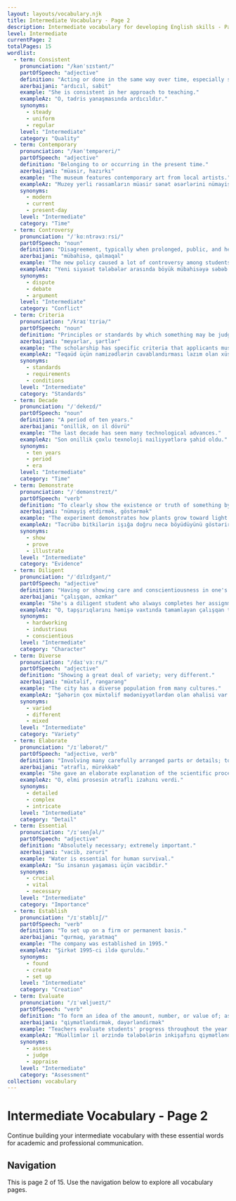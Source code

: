 ```yaml
---
layout: layouts/vocabulary.njk
title: Intermediate Vocabulary - Page 2
description: Intermediate vocabulary for developing English skills - Page 2 of 15
level: Intermediate
currentPage: 2
totalPages: 15
wordlist: 
  - term: Consistent
    pronunciation: "/kənˈsɪstənt/"
    partOfSpeech: "adjective"
    definition: "Acting or done in the same way over time, especially so as to be fair or accurate."
    azerbaijani: "ardıcıl, sabit"
    example: "She is consistent in her approach to teaching."
    exampleAz: "O, tədris yanaşmasında ardıcıldır."
    synonyms: 
      - steady
      - uniform
      - regular
    level: "Intermediate"
    category: "Quality"
  - term: Contemporary
    pronunciation: "/kənˈtempəreri/"
    partOfSpeech: "adjective"
    definition: "Belonging to or occurring in the present time."
    azerbaijani: "müasir, hazırkı"
    example: "The museum features contemporary art from local artists."
    exampleAz: "Muzey yerli rəssamların müasir sənət əsərlərini nümayiş etdirir."
    synonyms: 
      - modern
      - current
      - present-day
    level: "Intermediate"
    category: "Time"
  - term: Controversy
    pronunciation: "/ˈkɑːntrəvɜːrsi/"
    partOfSpeech: "noun"
    definition: "Disagreement, typically when prolonged, public, and heated."
    azerbaijani: "mübahisə, qalmaqal"
    example: "The new policy caused a lot of controversy among students."
    exampleAz: "Yeni siyasət tələbələr arasında böyük mübahisəyə səbəb oldu."
    synonyms: 
      - dispute
      - debate
      - argument
    level: "Intermediate"
    category: "Conflict"
  - term: Criteria
    pronunciation: "/kraɪˈtɪriə/"
    partOfSpeech: "noun"
    definition: "Principles or standards by which something may be judged or decided."
    azerbaijani: "meyarlar, şərtlər"
    example: "The scholarship has specific criteria that applicants must meet."
    exampleAz: "Təqaüd üçün namizədlərin cavablandırması lazım olan xüsusi meyarlar var."
    synonyms: 
      - standards
      - requirements
      - conditions
    level: "Intermediate"
    category: "Standards"
  - term: Decade
    pronunciation: "/ˈdekeɪd/"
    partOfSpeech: "noun"
    definition: "A period of ten years."
    azerbaijani: "onillik, on il dövrü"
    example: "The last decade has seen many technological advances."
    exampleAz: "Son onillik çoxlu texnoloji nailiyyətlərə şahid oldu."
    synonyms: 
      - ten years
      - period
      - era
    level: "Intermediate"
    category: "Time"
  - term: Demonstrate
    pronunciation: "/ˈdemənstreɪt/"
    partOfSpeech: "verb"
    definition: "To clearly show the existence or truth of something by giving proof or evidence."
    azerbaijani: "nümayiş etdirmək, göstərmək"
    example: "The experiment demonstrates how plants grow toward light."
    exampleAz: "Təcrübə bitkilərin işığa doğru necə böyüdüyünü göstərir."
    synonyms: 
      - show
      - prove
      - illustrate
    level: "Intermediate"
    category: "Evidence"
  - term: Diligent
    pronunciation: "/ˈdɪlɪdʒənt/"
    partOfSpeech: "adjective"
    definition: "Having or showing care and conscientiousness in one's work or duties."
    azerbaijani: "çalışqan, əzmkar"
    example: "She's a diligent student who always completes her assignments on time."
    exampleAz: "O, tapşırıqlarını həmişə vaxtında tamamlayan çalışqan tələbədir."
    synonyms: 
      - hardworking
      - industrious
      - conscientious
    level: "Intermediate"
    category: "Character"
  - term: Diverse
    pronunciation: "/daɪˈvɜːrs/"
    partOfSpeech: "adjective"
    definition: "Showing a great deal of variety; very different."
    azerbaijani: "müxtəlif, rəngarəng"
    example: "The city has a diverse population from many cultures."
    exampleAz: "Şəhərin çox müxtəlif mədəniyyətlərdən olan əhalisi var."
    synonyms: 
      - varied
      - different
      - mixed
    level: "Intermediate"
    category: "Variety"
  - term: Elaborate
    pronunciation: "/ɪˈlæbərət/"
    partOfSpeech: "adjective, verb"
    definition: "Involving many carefully arranged parts or details; to add more detail."
    azerbaijani: "ətraflı, mürəkkəb"
    example: "She gave an elaborate explanation of the scientific process."
    exampleAz: "O, elmi prosesin ətraflı izahını verdi."
    synonyms: 
      - detailed
      - complex
      - intricate
    level: "Intermediate"
    category: "Detail"
  - term: Essential
    pronunciation: "/ɪˈsenʃəl/"
    partOfSpeech: "adjective"
    definition: "Absolutely necessary; extremely important."
    azerbaijani: "vacib, zəruri"
    example: "Water is essential for human survival."
    exampleAz: "Su insanın yaşaması üçün vacibdir."
    synonyms: 
      - crucial
      - vital
      - necessary
    level: "Intermediate"
    category: "Importance"
  - term: Establish
    pronunciation: "/ɪˈstæblɪʃ/"
    partOfSpeech: "verb"
    definition: "To set up on a firm or permanent basis."
    azerbaijani: "qurmaq, yaratmaq"
    example: "The company was established in 1995."
    exampleAz: "Şirkət 1995-ci ildə quruldu."
    synonyms: 
      - found
      - create
      - set up
    level: "Intermediate"
    category: "Creation"
  - term: Evaluate
    pronunciation: "/ɪˈvæljueɪt/"
    partOfSpeech: "verb"
    definition: "To form an idea of the amount, number, or value of; assess."
    azerbaijani: "qiymətləndirmək, dəyərləndirmək"
    example: "Teachers evaluate students' progress throughout the year."
    exampleAz: "Müəllimlər il ərzində tələbələrin inkişafını qiymətləndirirlər."
    synonyms: 
      - assess
      - judge
      - appraise
    level: "Intermediate"
    category: "Assessment"
collection: vocabulary
---
```


# Intermediate Vocabulary - Page 2

Continue building your intermediate vocabulary with these essential words for academic and professional communication.

## Navigation
This is page 2 of 15. Use the navigation below to explore all vocabulary pages.